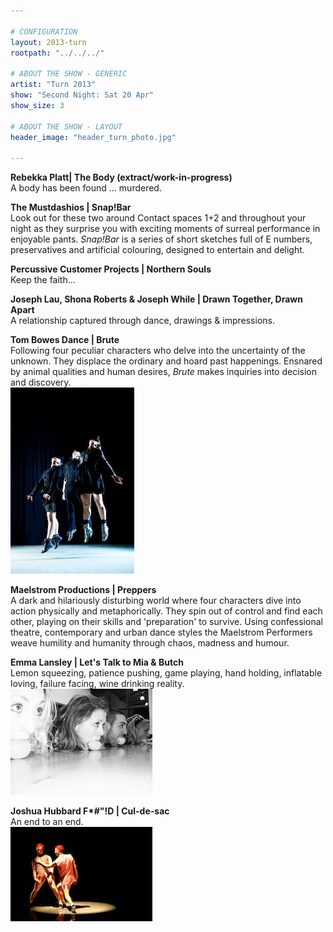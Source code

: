 ```yaml
---

# CONFIGURATION
layout: 2013-turn
rootpath: "../../../"

# ABOUT THE SHOW - GENERIC
artist: "Turn 2013"
show: "Second Night: Sat 20 Apr"
show_size: 3

# ABOUT THE SHOW - LAYOUT
header_image: "header_turn_photo.jpg"

---
```

**Rebekka Platt| The Body (extract/work-in-progress)**    
A body has been found ... murdered.  
        
**The Mustdashios | Snap!Bar**    
Look out for these two around Contact spaces 1+2 and throughout your night as they surprise you with exciting moments of surreal performance in enjoyable pants. *Snap!Bar* is a series of short sketches full of E numbers, preservatives and artificial colouring, designed to entertain and delight.    
       
**Percussive Customer Projects | Northern Souls**   
Keep the faith...    
        
**Joseph Lau, Shona Roberts & Joseph While | Drawn Together, Drawn Apart**    
A relationship captured through dance, drawings & impressions.     
        
**Tom Bowes Dance | Brute**    
Following four peculiar characters who delve into the uncertainty of the unknown. They displace the ordinary and hoard past happenings. Ensnared by animal qualities and human desires, *Brute* makes inquiries into decision and discovery.                
![Tom Bowes Dance](tom_bowes_dance.jpg)    
        
**Maelstrom Productions | Preppers**    
A dark and hilariously disturbing world where four characters dive into action physically and metaphorically. They spin out of control and find each other, playing on their skills and 'preparation' to survive. Using confessional theatre, contemporary and urban dance styles the Maelstrom Performers weave humility and humanity through chaos, madness and humour.              
       
**Emma Lansley | Let's Talk to Mia & Butch**    
Lemon squeezing, patience pushing, game playing, hand holding, inflatable loving, failure facing, wine drinking reality.     
![Emma Lansley](emma_lansley.jpg)    
        
**Joshua Hubbard F\*#"!D | Cul-de-sac**    
An end to an end.    
![Joshua Hubbard](JoshuaHubbard.jpg)
